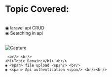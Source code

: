 <h1>Topic Covered:</h1> <br/>
    ◉ <span>laravel api CRUD<span/> <br/>
    ◉ <span>Searching in api<span/> <br/><br/>


![Capture](https://user-images.githubusercontent.com/93088169/224616877-8a0d4aee-60e0-444b-a858-d42b32ec268b.JPG)

    
    
     <br/> <br/>
    <h1>Topic Remain:</h1> <br/>
    ◉ <span> file upload <span/> <br/>
    ◉ <span> Api authentication <span/> <br/><br/>
